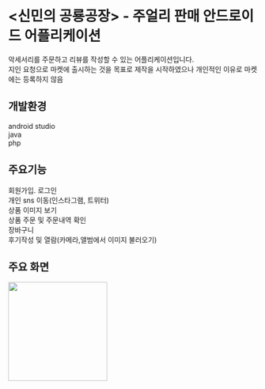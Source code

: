 <신민의 공룡공장> - 주얼리 판매 안드로이드 어플리케이션
======================================================

악세서리를 주문하고 리뷰를 작성할 수 있는 어플리케이션입니다.   
지인 요청으로 마켓에 출시하는 것을 목표로 제작을 시작하였으나 개인적인 이유로 마켓에는 등록하지 않음   

개발환경
---------
android studio   
java   
php   

주요기능
--------
회원가입. 로그인   
개인 sns 이동(인스타그램, 트위터)   
상품 이미지 보기   
상품 주문 및 주문내역 확인      
장바구니   
후기작성 및 열람(카메라,앨범에서 이미지 불러오기)

주요 화면
---------
<div>
  <img width="200" src="https://user-images.githubusercontent.com/59160428/76055888-47b6b980-5fb8-11ea-82b6-4d604dd4e2d9.jpg">
</div>
